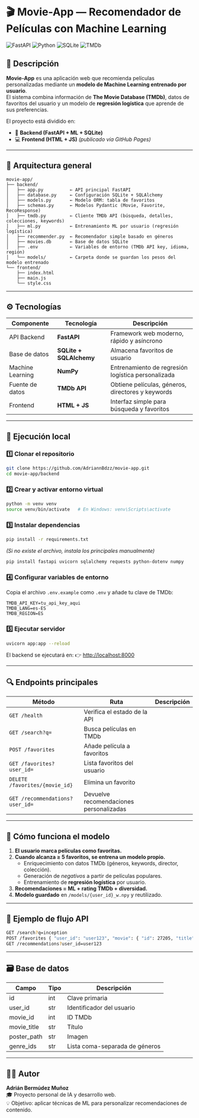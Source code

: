 
# 🎬 Movie-App — Recomendador de Películas con Machine Learning  

![FastAPI](https://img.shields.io/badge/FastAPI-009688?style=flat&logo=fastapi&logoColor=white)
![Python](https://img.shields.io/badge/Python-3.10+-blue?style=flat&logo=python)
![SQLite](https://img.shields.io/badge/SQLite-07405E?style=flat&logo=sqlite&logoColor=white)
![TMDb](https://img.shields.io/badge/TMDb-API-green?style=flat&logo=tmdb&logoColor=white)

## 📖 Descripción  

**Movie-App** es una aplicación web que recomienda películas personalizadas mediante un **modelo de Machine Learning entrenado por usuario**.  
El sistema combina información de **The Movie Database (TMDb)**, datos de favoritos del usuario y un modelo de **regresión logística** que aprende de sus preferencias.  

El proyecto está dividido en:  
- 🧠 **Backend (FastAPI + ML + SQLite)**  
- 💻 **Frontend (HTML + JS)** *(publicado vía GitHub Pages)*  

---

## 🧩 Arquitectura general  

```
movie-app/
├── backend/
│   ├── app.py          ← API principal FastAPI
│   ├── database.py     ← Configuración SQLite + SQLAlchemy
│   ├── models.py       ← Modelo ORM: tabla de favoritos
│   ├── schemas.py      ← Modelos Pydantic (Movie, Favorite, RecoResponse)
│   ├── tmdb.py         ← Cliente TMDb API (búsqueda, detalles, colecciones, keywords)
│   ├── ml.py           ← Entrenamiento ML por usuario (regresión logística)
│   ├── recommender.py  ← Recomendador simple basado en géneros
│   ├── movies.db       ← Base de datos SQLite
│   ├── .env            ← Variables de entorno (TMDb API key, idioma, región)
│   └── models/         ← Carpeta donde se guardan los pesos del modelo entrenado
└── frontend/
    ├── index.html
    ├── main.js
    └── style.css
```

---

## ⚙️ Tecnologías  

| Componente | Tecnología | Descripción |
|-------------|-------------|-------------|
| API Backend | **FastAPI** | Framework web moderno, rápido y asíncrono |
| Base de datos | **SQLite + SQLAlchemy** | Almacena favoritos de usuario |
| Machine Learning | **NumPy** | Entrenamiento de regresión logística personalizada |
| Fuente de datos | **TMDb API** | Obtiene películas, géneros, directores y keywords |
| Frontend | **HTML + JS** | Interfaz simple para búsqueda y favoritos |

---

## 🚀 Ejecución local  

### 1️⃣ Clonar el repositorio
```bash
git clone https://github.com/AdriannBdzz/movie-app.git
cd movie-app/backend
```

### 2️⃣ Crear y activar entorno virtual
```bash
python -m venv venv
source venv/bin/activate   # En Windows: venv\Scripts\activate
```

### 3️⃣ Instalar dependencias
```bash
pip install -r requirements.txt
```

*(Si no existe el archivo, instala los principales manualmente)*  
```bash
pip install fastapi uvicorn sqlalchemy requests python-dotenv numpy
```

### 4️⃣ Configurar variables de entorno
Copia el archivo `.env.example` como `.env` y añade tu clave de TMDb:
```
TMDB_API_KEY=tu_api_key_aqui
TMDB_LANG=es-ES
TMDB_REGION=ES
```

### 5️⃣ Ejecutar servidor
```bash
uvicorn app:app --reload
```

El backend se ejecutará en:
👉 [http://localhost:8000](http://localhost:8000)

---

## 🔍 Endpoints principales  

| Método | Ruta | Descripción |
|--------|------|--------------|
| `GET /health` | Verifica el estado de la API |
| `GET /search?q=` | Busca películas en TMDb |
| `POST /favorites` | Añade película a favoritos |
| `GET /favorites?user_id=` | Lista favoritos del usuario |
| `DELETE /favorites/{movie_id}` | Elimina un favorito |
| `GET /recommendations?user_id=` | Devuelve recomendaciones personalizadas |

---

## 🧠 Cómo funciona el modelo  

1. **El usuario marca películas como favoritas.**  
2. **Cuando alcanza ≥ 5 favoritos, se entrena un modelo propio.**  
   - Enriquecimiento con datos TMDb (géneros, keywords, director, colección).  
   - Generación de *negativos* a partir de películas populares.  
   - Entrenamiento de **regresión logística** por usuario.  
3. **Recomendaciones = ML + rating TMDb + diversidad.**  
4. **Modelo guardado** en `/models/{user_id}_w.npy` y reutilizado.

---

## 🧩 Ejemplo de flujo API  

```bash
GET /search?q=inception
POST /favorites { "user_id": "user123", "movie": { "id": 27205, "title": "Inception" } }
GET /recommendations?user_id=user123
```

---

## 🗃️ Base de datos  

| Campo | Tipo | Descripción |
|--------|------|-------------|
| id | int | Clave primaria |
| user_id | str | Identificador del usuario |
| movie_id | int | ID TMDb |
| movie_title | str | Título |
| poster_path | str | Imagen |
| genre_ids | str | Lista coma-separada de géneros |

---

## 🧑‍💻 Autor  

**Adrián Bermúdez Muñoz**  
🎓 Proyecto personal de IA y desarrollo web.  
💡 Objetivo: aplicar técnicas de ML para personalizar recomendaciones de contenido.
